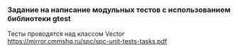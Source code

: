 ### Задание на написание модульных тестов с использованием библиотеки gtest
Тесты проводятся над классом Vector  
https://mirror.cmmshq.ru/spc/spc-unit-tests-tasks.pdf
